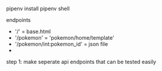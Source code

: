 pipenv install 
pipenv shell


endpoints
- '/' = base.html
- '/pokemon' = 'pokemon/home/template'
- '/pokemon/int:pokemon_id' = json file
-


step 1:
make seperate api endpoints that can be tested easily

